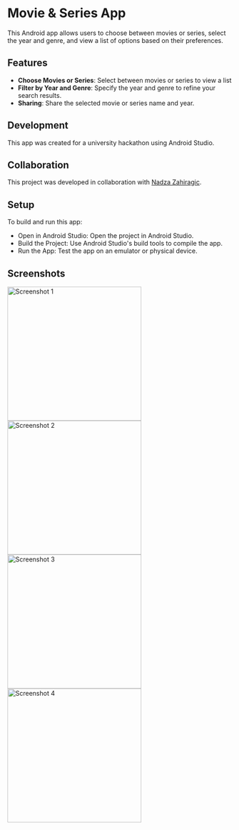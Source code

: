 # Movie & Series App

This Android app allows users to choose between movies or series, select the year and genre, and view a list of options based on their preferences.

## Features
- **Choose Movies or Series**: Select between movies or series to view a list
- **Filter by Year and Genre**: Specify the year and genre to refine your search results.
- **Sharing**: Share the selected movie or series name and year.

## Development

This app was created for a university hackathon using Android Studio.

## Collaboration

This project was developed in collaboration with [Nadza Zahiragic](https://github.com/nadza).

## Setup

To build and run this app:
- Open in Android Studio: Open the project in Android Studio.
- Build the Project: Use Android Studio's build tools to compile the app.
- Run the App: Test the app on an emulator or physical device.

## Screenshots
  <img src="https://github.com/user-attachments/assets/11834a55-d000-47a4-9253-592036d1b82b" alt="Screenshot 1" width="300"  />
  <img src="https://github.com/user-attachments/assets/bd8ee85e-6d43-4a63-a162-2c29ffb1f848" alt="Screenshot 2" width="300"  />
  </br>
  <img src="https://github.com/user-attachments/assets/cc72fc65-0082-409f-830a-f5bb4dff2aa4" alt="Screenshot 3" width="300" />
  <img src="https://github.com/user-attachments/assets/12daa0ed-2d81-43fc-9652-e25aa43b68a8" alt="Screenshot 4" width="300" />
  


